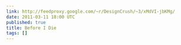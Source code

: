 ```yaml
---
link: http://feedproxy.google.com/~r/DesignCrush/~3/xMdVI-jbKMg/
date: 2011-03-11 18:00 UTC
published: true
title: Before I Die
tags: []
---
```




